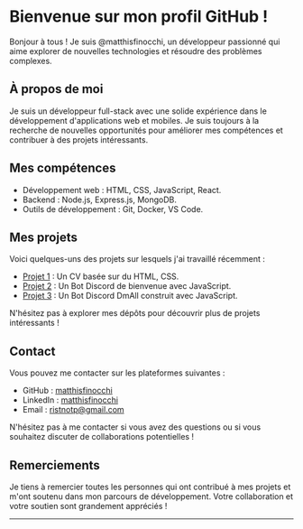 # Bienvenue sur mon profil GitHub !

Bonjour à tous ! Je suis @matthisfinocchi, un développeur passionné qui aime explorer de nouvelles technologies et résoudre des problèmes complexes. 

## À propos de moi

Je suis un développeur full-stack avec une solide expérience dans le développement d'applications web et mobiles. Je suis toujours à la recherche de nouvelles opportunités pour améliorer mes compétences et contribuer à des projets intéressants.

## Mes compétences

- Développement web : HTML, CSS, JavaScript, React.
- Backend : Node.js, Express.js, MongoDB.
- Outils de développement : Git, Docker, VS Code.

## Mes projets

Voici quelques-uns des projets sur lesquels j'ai travaillé récemment :

- [Projet 1](https://github.com/matthisfinocchi/CV.git) : Un CV basée sur du HTML, CSS.
- [Projet 2](https://github.com/matthisfinocchi/Discord-Bot-Welcome.git) : Un Bot Discord de bienvenue avec JavaScript.
- [Projet 3](https://github.com/matthisfinocchi/BotCiscouille.git) : Un Bot Discord DmAll construit avec JavaScript.

N'hésitez pas à explorer mes dépôts pour découvrir plus de projets intéressants !

## Contact

Vous pouvez me contacter sur les plateformes suivantes :

- GitHub : [matthisfinocchi](https://github.com/matthisfinocchi)
- LinkedIn : [matthisfinocchi](https://www.linkedin.com/in/matthis-finocchi-bb295a270?utm_source=share&utm_campaign=share_via&utm_content=profile&utm_medium=ios_app)
- Email : [ristnotp@gmail.com](mailto:ristnotp@gmail.com)

N'hésitez pas à me contacter si vous avez des questions ou si vous souhaitez discuter de collaborations potentielles !

## Remerciements

Je tiens à remercier toutes les personnes qui ont contribué à mes projets et m'ont soutenu dans mon parcours de développement. Votre collaboration et votre soutien sont grandement appréciés !

---

